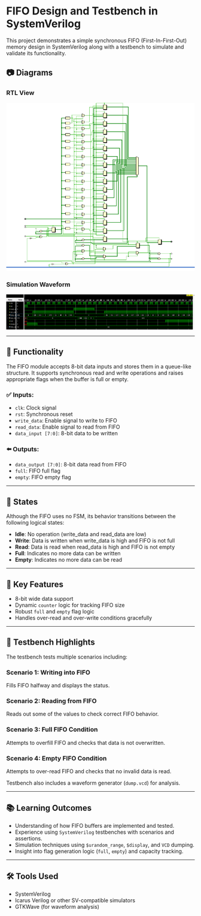 # FIFO Design and Testbench in SystemVerilog

This project demonstrates a simple synchronous FIFO (First-In-First-Out) memory design in SystemVerilog along with a testbench to simulate and validate its functionality.

## 📷 Diagrams

### RTL View
![RTL Block Diagram](RTL_block.png)

### Simulation Waveform
![Simulation Waveform](waveform.png)

---

## 🔧 Functionality

The FIFO module accepts 8-bit data inputs and stores them in a queue-like structure. It supports synchronous read and write operations and raises appropriate flags when the buffer is full or empty.

### ✅ Inputs:
- `clk`: Clock signal
- `rst`: Synchronous reset
- `write_data`: Enable signal to write to FIFO
- `read_data`: Enable signal to read from FIFO
- `data_input [7:0]`: 8-bit data to be written

### ⬅️ Outputs:
- `data_output [7:0]`: 8-bit data read from FIFO
- `full`: FIFO full flag
- `empty`: FIFO empty flag

---

## 🔁 States

Although the FIFO uses no FSM, its behavior transitions between the following logical states:

- **Idle**: No operation (write_data and read_data are low)
- **Write**: Data is written when write_data is high and FIFO is not full
- **Read**: Data is read when read_data is high and FIFO is not empty
- **Full**: Indicates no more data can be written
- **Empty**: Indicates no more data can be read

---

## 🌟 Key Features

- 8-bit wide data support
- Dynamic `counter` logic for tracking FIFO size
- Robust `full` and `empty` flag logic
- Handles over-read and over-write conditions gracefully

---

## 🧪 Testbench Highlights

The testbench tests multiple scenarios including:

### Scenario 1: Writing into FIFO
Fills FIFO halfway and displays the status.

### Scenario 2: Reading from FIFO
Reads out some of the values to check correct FIFO behavior.

### Scenario 3: Full FIFO Condition
Attempts to overfill FIFO and checks that data is not overwritten.

### Scenario 4: Empty FIFO Condition
Attempts to over-read FIFO and checks that no invalid data is read.

Testbench also includes a waveform generator (`dump.vcd`) for analysis.

---

## 📚 Learning Outcomes

- Understanding of how FIFO buffers are implemented and tested.
- Experience using `SystemVerilog` testbenches with scenarios and assertions.
- Simulation techniques using `$urandom_range`, `$display`, and `VCD` dumping.
- Insight into flag generation logic (`full`, `empty`) and capacity tracking.

---

## 🛠️ Tools Used

- SystemVerilog
- Icarus Verilog or other SV-compatible simulators
- GTKWave (for waveform analysis)
